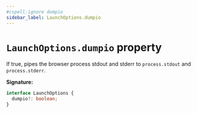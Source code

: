 ```yaml
---
#cspell:ignore dumpio
sidebar_label: LaunchOptions.dumpio
---
```


# `LaunchOptions.dumpio` property

If true, pipes the browser process stdout and stderr to `process.stdout` and `process.stderr`.

**Signature:**

```typescript
interface LaunchOptions {
  dumpio?: boolean;
}
```
